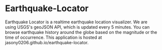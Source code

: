 # Earthquake-Locator
Earthquake Locator is a realtime earthquake location visualizer. We are using USGS's geoJSON API, which is updated every 5 minutes. You can browse earthquake history around the globe based on the magnitude or the time of occurrence.
This application is hosted at jasony0206.github.io/earthquake-locator. 
